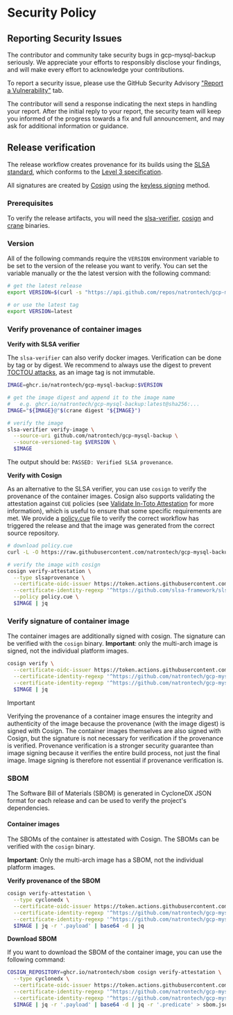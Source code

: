 # Security Policy

## Reporting Security Issues

The contributor and community take security bugs in gcp-mysql-backup seriously. We appreciate your efforts to responsibly disclose your findings, and will make every effort to acknowledge your contributions.

To report a security issue, please use the GitHub Security Advisory ["Report a Vulnerability"](https://github.com/natrontech/gcp-mysql-backup/security/advisories/new) tab.

The contributor will send a response indicating the next steps in handling your report. After the initial reply to your report, the security team will keep you informed of the progress towards a fix and full announcement, and may ask for additional information or guidance.

## Release verification

The release workflow creates provenance for its builds using the [SLSA standard](https://slsa.dev), which conforms to the [Level 3 specification](https://slsa.dev/spec/v1.0/levels#build-l3).

All signatures are created by [Cosign](https://github.com/sigstore/cosign) using the [keyless signing](https://docs.sigstore.dev/verifying/verify/#keyless-verification-using-openid-connect) method.

### Prerequisites

To verify the release artifacts, you will need the [slsa-verifier](https://github.com/slsa-framework/slsa-verifier), [cosign](https://github.com/sigstore/cosign) and [crane](https://github.com/google/go-containerregistry/blob/main/cmd/crane/README.md) binaries.

### Version

All of the following commands require the `VERSION` environment variable to be set to the version of the release you want to verify. You can set the variable manually or the the latest version with the following command:

```bash
# get the latest release
export VERSION=$(curl -s "https://api.github.com/repos/natrontech/gcp-mysql-backup/releases/latest" | jq -r '.tag_name')

# or use the latest tag
export VERSION=latest
```

### Verify provenance of container images

**Verify with SLSA verifier**

The `slsa-verifier` can also verify docker images. Verification can be done by tag or by digest. We recommend to always use the digest to prevent [TOCTOU attacks](https://github.com/slsa-framework/slsa-verifier?tab=readme-ov-file#toctou-attacks), as an image tag is not immutable.

```bash
IMAGE=ghcr.io/natrontech/gcp-mysql-backup:$VERSION

# get the image digest and append it to the image name
#   e.g. ghcr.io/natrontech/gcp-mysql-backup:latest@sha256:...
IMAGE="${IMAGE}@"$(crane digest "${IMAGE}")

# verify the image
slsa-verifier verify-image \
  --source-uri github.com/natrontech/gcp-mysql-backup \
  --source-versioned-tag $VERSION \
  $IMAGE
```

The output should be: `PASSED: Verified SLSA provenance`.

**Verify with Cosign**

As an alternative to the SLSA verifier, you can use `cosign` to verify the provenance of the container images. Cosign also supports validating the attestation against `CUE` policies (see [Validate In-Toto Attestation](https://docs.sigstore.dev/verifying/attestation/#validate-in-toto-attestations) for more information), which is useful to ensure that some specific requirements are met. We provide a [policy.cue](./policy.cue) file to verify the correct workflow has triggered the release and that the image was generated from the correct source repository. 

```bash
# download policy.cue
curl -L -O https://raw.githubusercontent.com/natrontech/gcp-mysql-backup/main/policy.cue

# verify the image with cosign
cosign verify-attestation \
  --type slsaprovenance \
  --certificate-oidc-issuer https://token.actions.githubusercontent.com \
  --certificate-identity-regexp '^https://github.com/slsa-framework/slsa-github-generator/.github/workflows/generator_container_slsa3.yml@refs/tags/v[0-9]+.[0-9]+.[0-9]+$' \
  --policy policy.cue \
  $IMAGE | jq
```

### Verify signature of container image

The container images are additionally signed with cosign. The signature can be verified with the `cosign` binary.
**Important**: only the multi-arch image is signed, not the individual platform images.

```bash
cosign verify \
  --certificate-oidc-issuer https://token.actions.githubusercontent.com \
  --certificate-identity-regexp '^https://github.com/natrontech/gcp-mysql-backup/.github/workflows/release.yml@refs/tags/v[0-9]+.[0-9]+.[0-9]+(-rc.[0-9]+)?$' \
  --certificate-identity-regexp '^https://github.com/natrontech/gcp-mysql-backup/.github/workflows/release.yml@refs/heads/main$' \
  $IMAGE | jq
```

> [!IMPORTANT]
> Verifying the provenance of a container image ensures the integrity and authenticity of the image because the provenance (with the image digest) is signed with Cosign. The container images themselves are also signed with Cosign, but the signature is not necessary for verification if the provenance is verified. Provenance verification is a stronger security guarantee than image signing because it verifies the entire build process, not just the final image. Image signing is therefore not essential if provenance verification is.

### SBOM

The Software Bill of Materials (SBOM) is generated in CycloneDX JSON format for each release and can be used to verify the project's dependencies.

#### Container images

The SBOMs of the container is attestated with Cosign. The SBOMs can be verified with the `cosign` binary.

**Important**: Only the multi-arch image has a SBOM, not the individual platform images.

**Verify provenance of the SBOM**

```bash
cosign verify-attestation \
  --type cyclonedx \
  --certificate-oidc-issuer https://token.actions.githubusercontent.com \
  --certificate-identity-regexp '^https://github.com/natrontech/gcp-mysql-backup/.github/workflows/release.yml@refs/tags/v[0-9]+.[0-9]+.[0-9]+(-rc.[0-9]+)?$' \
  --certificate-identity-regexp '^https://github.com/natrontech/gcp-mysql-backup/.github/workflows/release.yml@refs/heads/main$' \
  $IMAGE | jq -r '.payload' | base64 -d | jq
```

**Download SBOM**

If you want to download the SBOM of the container image, you can use the following command:

```bash
COSIGN_REPOSITORY=ghcr.io/natrontech/sbom cosign verify-attestation \
  --type cyclonedx \
  --certificate-oidc-issuer https://token.actions.githubusercontent.com \
  --certificate-identity-regexp '^https://github.com/natrontech/gcp-mysql-backup/.github/workflows/release.yml@refs/tags/v[0-9]+.[0-9]+.[0-9]+(-rc.[0-9]+)?$' \
  --certificate-identity-regexp '^https://github.com/natrontech/gcp-mysql-backup/.github/workflows/release.yml@refs/tags/main$' \
  $IMAGE | jq -r '.payload' | base64 -d | jq -r '.predicate' > sbom.json
```
